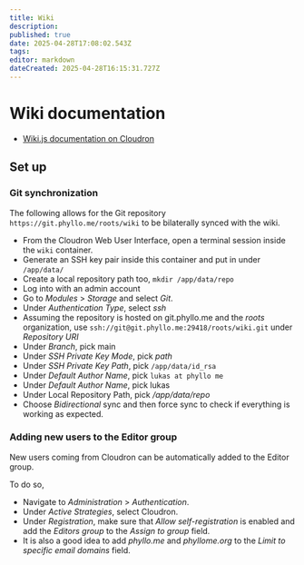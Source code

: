 ```yaml
---
title: Wiki
description: 
published: true
date: 2025-04-28T17:08:02.543Z
tags: 
editor: markdown
dateCreated: 2025-04-28T16:15:31.727Z
---
```


# Wiki documentation

- [Wiki.js documentation on Cloudron](https://docs.cloudron.io/apps/wikijs/#git-storage)

## Set up

### Git synchronization

The following allows for the Git repository `https://git.phyllo.me/roots/wiki` to be bilaterally synced with the wiki.

- From the Cloudron Web User Interface, open a terminal session inside the `wiki` container. 
- Generate an SSH key pair inside this container and put in under `/app/data/`
- Create a local repository path too, `mkdir /app/data/repo`
- Log into with an admin account
- Go to *Modules* > *Storage* and select *Git*.
- Under *Authentication Type*, select *ssh*
- Assuming the repository is hosted on git.phyllo.me and the *roots* organization, use `ssh://git@git.phyllo.me:29418/roots/wiki.git` under *Repository URI* 
- Under *Branch*, pick main
- Under *SSH Private Key Mode*, pick *path*
- Under *SSH Private Key Path*, pick `/app/data/id_rsa`
- Under *Default Author Name*, pick `lukas at phyllo me`
- Under *Default Author Name*, pick lukas
- Under Local Repository Path, pick */app/data/repo*
- Choose *Bidirectional* sync and then force sync to check if everything is working as expected.

### Adding new users to the Editor group

New users coming from Cloudron can be automatically added to the Editor group.

To do so, 

- Navigate to *Administration* > *Authentication*. 
- Under *Active Strategies*, select Cloudron. 
- Under *Registration*, make sure that *Allow self-registration* is enabled and add the *Editors group* to the *Assign to group* field.
- It is also a good idea to add *phyllo.me* and *phyllome.org* to the *Limit to specific email domains* field.
